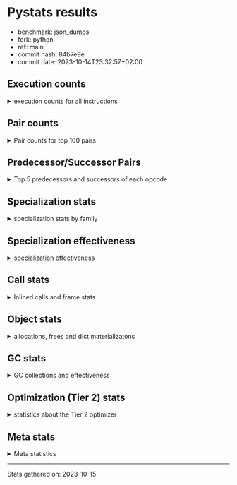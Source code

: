 
# Pystats results

- benchmark: json_dumps
- fork: python
- ref: main
- commit hash: 84b7e9e
- commit date: 2023-10-14T23:32:57+02:00

## Execution counts

<details>
<summary> execution counts for all instructions </summary>

|Name | Count | Self | Cumulative | Miss ratio | 
|---|---:|---:|---:|---:|
| LOAD_FAST | 55,697,280 | 22.8% | 22.8% |  |
| TO_BOOL_BOOL | 19,204,800 | 7.9% | 30.7% |  |
| LOAD_ATTR_INSTANCE_VALUE | 15,363,840 | 6.3% | 37.0% |  |
| LOAD_GLOBAL_MODULE | 13,443,460 | 5.5% | 42.5% |  |
| POP_JUMP_IF_FALSE | 13,443,420 | 5.5% | 48.0% |  |
| STORE_FAST | 11,523,660 | 4.7% | 52.8% |  |
| LOAD_GLOBAL_BUILTIN | 11,522,940 | 4.7% | 57.5% |  |
| LOAD_CONST | 9,602,460 | 3.9% | 61.4% |  |
| POP_JUMP_IF_NOT_NONE | 9,602,400 | 3.9% | 65.3% |  |
| POP_JUMP_IF_TRUE | 7,681,920 | 3.1% | 68.5% |  |
| CALL | 5,763,660 | 2.4% | 70.9% |  |
| RESUME_CHECK | 5,761,980 | 2.4% | 73.2% |  |
| RETURN_VALUE | 5,761,500 | 2.4% | 75.6% |  |
| JUMP_FORWARD | 5,761,440 | 2.4% | 77.9% |  |
| LOAD_ATTR | 3,841,980 | 1.6% | 79.5% |  |
| PUSH_NULL | 3,841,680 | 1.6% | 81.1% |  |
| LOAD_FAST_LOAD_FAST | 3,840,960 | 1.6% | 82.7% |  |
| LOAD_ATTR_NONDESCRIPTOR_WITH_VALUES | 3,840,960 | 1.6% | 84.2% |  |
| LOAD_ATTR_METHOD_WITH_VALUES | 3,840,960 | 1.6% | 85.8% |  |
| CALL_ISINSTANCE | 3,840,960 | 1.6% | 87.4% |  |
| BUILD_TUPLE | 3,840,960 | 1.6% | 89.0% |  |
| FOR_ITER_RANGE | 1,922,940 | 0.8% | 89.8% |  |
| JUMP_BACKWARD | 1,922,880 | 0.8% | 90.5% |  |
| POP_TOP | 1,921,020 | 0.8% | 91.3% |  |
| TO_BOOL | 1,920,960 | 0.8% | 92.1% |  |
| LOAD_ATTR_MODULE | 1,920,580 | 0.8% | 92.9% |  |
| UNARY_NEGATIVE | 1,920,480 | 0.8% | 93.7% |  |
| SET_FUNCTION_ATTRIBUTE | 1,920,480 | 0.8% | 94.5% |  |
| POP_JUMP_IF_NONE | 1,920,480 | 0.8% | 95.3% |  |
| MAKE_FUNCTION | 1,920,480 | 0.8% | 96.1% |  |
| LOAD_ATTR_METHOD_NO_DICT | 1,920,480 | 0.8% | 96.8% |  |
| CALL_PY_EXACT_ARGS | 1,920,480 | 0.8% | 97.6% |  |
| CALL_METHOD_DESCRIPTOR_O | 1,920,480 | 0.8% | 98.4% |  |
| CALL_KW | 1,920,480 | 0.8% | 99.2% |  |
| BUILD_MAP | 1,920,480 | 0.8% | 100.0% |  |
| GET_ITER | 2,460 | 0.0% | 100.0% |  |
| FOR_ITER_LIST | 2,400 | 0.0% | 100.0% |  |
| UNPACK_SEQUENCE_TWO_TUPLE | 1,920 | 0.0% | 100.0% |  |
| STORE_FAST_STORE_FAST | 1,920 | 0.0% | 100.0% |  |
| RETURN_CONST | 480 | 0.0% | 100.0% |  |
| INTERPRETER_EXIT | 480 | 0.0% | 100.0% |  |
| LOAD_DEREF | 120 | 0.0% | 100.0% |  |
| LOAD_GLOBAL | 80 | 0.0% | 100.0% |  |
| NOP | 60 | 0.0% | 100.0% |  |
| COPY_FREE_VARS | 60 | 0.0% | 100.0% |  |
| COMPARE_OP_INT | 60 | 0.0% | 100.0% |  |
| CALL_FUNCTION_EX | 60 | 0.0% | 100.0% |  |
| CALL_BUILTIN_CLASS | 60 | 0.0% | 100.0% |  |
| BINARY_OP_SUBTRACT_FLOAT | 60 | 0.0% | 100.0% |  |
| COMPARE_OP | 20 | 0.0% | 100.0% |  |
| BINARY_OP | 20 | 0.0% | 100.0% |  |


</details>

## Pair counts

<details>
<summary> Pair counts for top 100 pairs </summary>

|Pair | Count | Self | Cumulative | 
|---|---:|---:|---:|
| TO_BOOL_BOOL POP_JUMP_IF_FALSE | 13,443,360 | 5.5% | 5.5% |
| LOAD_FAST LOAD_ATTR_INSTANCE_VALUE | 13,443,360 | 5.5% | 11.0% |
| LOAD_FAST TO_BOOL_BOOL | 11,522,880 | 4.7% | 15.7% |
| POP_JUMP_IF_NOT_NONE LOAD_FAST | 7,681,920 | 3.1% | 18.9% |
| POP_JUMP_IF_FALSE LOAD_FAST | 7,681,920 | 3.1% | 22.0% |
| LOAD_FAST POP_JUMP_IF_NOT_NONE | 7,681,920 | 3.1% | 25.2% |
| TO_BOOL_BOOL POP_JUMP_IF_TRUE | 5,761,440 | 2.4% | 27.6% |
| STORE_FAST JUMP_FORWARD | 5,761,440 | 2.4% | 29.9% |
| LOAD_ATTR_INSTANCE_VALUE LOAD_FAST | 5,761,440 | 2.4% | 32.3% |
| JUMP_FORWARD LOAD_FAST | 5,761,440 | 2.4% | 34.6% |
| RESUME_CHECK LOAD_FAST | 3,841,440 | 1.6% | 36.2% |
| PUSH_NULL LOAD_FAST | 3,841,020 | 1.6% | 37.8% |
| LOAD_GLOBAL_BUILTIN LOAD_FAST | 3,841,020 | 1.6% | 39.4% |
| LOAD_FAST LOAD_CONST | 3,841,020 | 1.6% | 40.9% |
| POP_JUMP_IF_TRUE LOAD_FAST | 3,840,960 | 1.6% | 42.5% |
| POP_JUMP_IF_FALSE LOAD_GLOBAL_MODULE | 3,840,960 | 1.6% | 44.1% |
| LOAD_FAST LOAD_GLOBAL_BUILTIN | 3,840,960 | 1.6% | 45.7% |
| LOAD_FAST LOAD_ATTR_NONDESCRIPTOR_WITH_VALUES | 3,840,960 | 1.6% | 47.2% |
| LOAD_ATTR_NONDESCRIPTOR_WITH_VALUES LOAD_FAST | 3,840,960 | 1.6% | 48.8% |
| LOAD_ATTR_METHOD_WITH_VALUES LOAD_FAST | 3,840,960 | 1.6% | 50.4% |
| LOAD_ATTR_INSTANCE_VALUE TO_BOOL_BOOL | 3,840,960 | 1.6% | 52.0% |
| CALL_ISINSTANCE TO_BOOL_BOOL | 3,840,960 | 1.6% | 53.5% |
| STORE_FAST LOAD_FAST | 1,921,200 | 0.8% | 54.3% |
| LOAD_FAST PUSH_NULL | 1,921,080 | 0.8% | 55.1% |
| POP_TOP JUMP_BACKWARD | 1,920,960 | 0.8% | 55.9% |
| JUMP_BACKWARD FOR_ITER_RANGE | 1,920,960 | 0.8% | 56.7% |
| FOR_ITER_RANGE STORE_FAST | 1,920,960 | 0.8% | 57.5% |
| LOAD_GLOBAL_MODULE LOAD_ATTR_MODULE | 1,920,540 | 0.8% | 58.3% |
| CALL STORE_FAST | 1,920,540 | 0.8% | 59.1% |
| LOAD_ATTR_MODULE PUSH_NULL | 1,920,520 | 0.8% | 59.8% |
| LOAD_FAST CALL | 1,920,500 | 0.8% | 60.6% |
| UNARY_NEGATIVE BUILD_TUPLE | 1,920,480 | 0.8% | 61.4% |
| TO_BOOL POP_JUMP_IF_TRUE | 1,920,480 | 0.8% | 62.2% |
| STORE_FAST LOAD_GLOBAL_MODULE | 1,920,480 | 0.8% | 63.0% |
| STORE_FAST LOAD_GLOBAL_BUILTIN | 1,920,480 | 0.8% | 63.8% |
| SET_FUNCTION_ATTRIBUTE STORE_FAST | 1,920,480 | 0.8% | 64.6% |
| RETURN_VALUE STORE_FAST | 1,920,480 | 0.8% | 65.3% |
| RETURN_VALUE RETURN_VALUE | 1,920,480 | 0.8% | 66.1% |
| RETURN_VALUE POP_TOP | 1,920,480 | 0.8% | 66.9% |
| RESUME_CHECK LOAD_GLOBAL_BUILTIN | 1,920,480 | 0.8% | 67.7% |
| POP_JUMP_IF_TRUE LOAD_GLOBAL_MODULE | 1,920,480 | 0.8% | 68.5% |
| POP_JUMP_IF_TRUE LOAD_CONST | 1,920,480 | 0.8% | 69.3% |
| POP_JUMP_IF_NOT_NONE LOAD_GLOBAL_MODULE | 1,920,480 | 0.8% | 70.1% |
| POP_JUMP_IF_NONE LOAD_FAST | 1,920,480 | 0.8% | 70.9% |
| POP_JUMP_IF_FALSE BUILD_MAP | 1,920,480 | 0.8% | 71.6% |
| MAKE_FUNCTION SET_FUNCTION_ATTRIBUTE | 1,920,480 | 0.8% | 72.4% |
| LOAD_GLOBAL_MODULE UNARY_NEGATIVE | 1,920,480 | 0.8% | 73.2% |
| LOAD_GLOBAL_MODULE STORE_FAST | 1,920,480 | 0.8% | 74.0% |
| LOAD_GLOBAL_MODULE POP_JUMP_IF_NONE | 1,920,480 | 0.8% | 74.8% |
| LOAD_GLOBAL_MODULE LOAD_GLOBAL_MODULE | 1,920,480 | 0.8% | 75.6% |
| LOAD_GLOBAL_MODULE LOAD_FAST_LOAD_FAST | 1,920,480 | 0.8% | 76.4% |
| LOAD_GLOBAL_MODULE LOAD_ATTR_METHOD_WITH_VALUES | 1,920,480 | 0.8% | 77.2% |
| LOAD_GLOBAL_BUILTIN LOAD_GLOBAL_BUILTIN | 1,920,480 | 0.8% | 77.9% |
| LOAD_GLOBAL_BUILTIN LOAD_ATTR | 1,920,480 | 0.8% | 78.7% |
| LOAD_GLOBAL_BUILTIN CALL_ISINSTANCE | 1,920,480 | 0.8% | 79.5% |
| LOAD_GLOBAL_BUILTIN BUILD_TUPLE | 1,920,480 | 0.8% | 80.3% |
| LOAD_FAST_LOAD_FAST LOAD_ATTR_INSTANCE_VALUE | 1,920,480 | 0.8% | 81.1% |
| LOAD_FAST_LOAD_FAST LOAD_ATTR | 1,920,480 | 0.8% | 81.9% |
| LOAD_FAST TO_BOOL | 1,920,480 | 0.8% | 82.7% |
| LOAD_FAST LOAD_ATTR_METHOD_WITH_VALUES | 1,920,480 | 0.8% | 83.5% |
| LOAD_FAST CALL_PY_EXACT_ARGS | 1,920,480 | 0.8% | 84.2% |
| LOAD_FAST CALL_METHOD_DESCRIPTOR_O | 1,920,480 | 0.8% | 85.0% |
| LOAD_CONST MAKE_FUNCTION | 1,920,480 | 0.8% | 85.8% |
| LOAD_CONST LOAD_CONST | 1,920,480 | 0.8% | 86.6% |
| LOAD_CONST LOAD_ATTR_METHOD_NO_DICT | 1,920,480 | 0.8% | 87.4% |
| LOAD_CONST CALL_KW | 1,920,480 | 0.8% | 88.2% |
| LOAD_CONST CALL | 1,920,480 | 0.8% | 89.0% |
| LOAD_ATTR_METHOD_NO_DICT LOAD_FAST | 1,920,480 | 0.8% | 89.8% |
| LOAD_ATTR_INSTANCE_VALUE POP_JUMP_IF_NOT_NONE | 1,920,480 | 0.8% | 90.5% |
| LOAD_ATTR_INSTANCE_VALUE LOAD_GLOBAL_BUILTIN | 1,920,480 | 0.8% | 91.3% |
| LOAD_ATTR_INSTANCE_VALUE CALL | 1,920,480 | 0.8% | 92.1% |
| LOAD_ATTR LOAD_GLOBAL_MODULE | 1,920,480 | 0.8% | 92.9% |
| LOAD_ATTR LOAD_FAST_LOAD_FAST | 1,920,480 | 0.8% | 93.7% |
| CALL_PY_EXACT_ARGS RESUME_CHECK | 1,920,480 | 0.8% | 94.5% |
| CALL_METHOD_DESCRIPTOR_O RETURN_VALUE | 1,920,480 | 0.8% | 95.3% |
| CALL_KW RESUME_CHECK | 1,920,480 | 0.8% | 96.1% |
| CALL RETURN_VALUE | 1,920,480 | 0.8% | 96.8% |
| CALL RESUME_CHECK | 1,920,480 | 0.8% | 97.6% |
| BUILD_TUPLE LOAD_CONST | 1,920,480 | 0.8% | 98.4% |
| BUILD_TUPLE CALL_ISINSTANCE | 1,920,480 | 0.8% | 99.2% |
| BUILD_MAP STORE_FAST | 1,920,480 | 0.8% | 100.0% |
| LOAD_FAST GET_ITER | 2,460 | 0.0% | 100.0% |
| GET_ITER FOR_ITER_RANGE | 1,980 | 0.0% | 100.0% |
| UNPACK_SEQUENCE_TWO_TUPLE STORE_FAST_STORE_FAST | 1,920 | 0.0% | 100.0% |
| STORE_FAST_STORE_FAST LOAD_FAST | 1,920 | 0.0% | 100.0% |
| JUMP_BACKWARD FOR_ITER_LIST | 1,920 | 0.0% | 100.0% |
| FOR_ITER_RANGE JUMP_BACKWARD | 1,920 | 0.0% | 100.0% |
| FOR_ITER_LIST UNPACK_SEQUENCE_TWO_TUPLE | 1,920 | 0.0% | 100.0% |
| CALL CALL | 1,540 | 0.0% | 100.0% |
| LOAD_ATTR LOAD_ATTR | 960 | 0.0% | 100.0% |
| PUSH_NULL CALL | 660 | 0.0% | 100.0% |
| CALL POP_TOP | 540 | 0.0% | 100.0% |
| TO_BOOL TO_BOOL | 480 | 0.0% | 100.0% |
| RETURN_CONST INTERPRETER_EXIT | 480 | 0.0% | 100.0% |
| GET_ITER FOR_ITER_LIST | 480 | 0.0% | 100.0% |
| FOR_ITER_LIST RETURN_CONST | 480 | 0.0% | 100.0% |
| CACHE RESUME_CHECK | 480 | 0.0% | 100.0% |
| STORE_FAST LOAD_DEREF | 60 | 0.0% | 100.0% |
| POP_TOP NOP | 60 | 0.0% | 100.0% |
| NOP LOAD_DEREF | 60 | 0.0% | 100.0% |


</details>

## Predecessor/Successor Pairs

<details>
<summary> Top 5 predecessors and successors of each opcode </summary>

### CACHE

<details>
<summary> Successors and predecessors for CACHE </summary>

|Predecessors | Count | Percentage | 
|---|---:|---:|

|Successors | Count | Percentage | 
|---|---:|---:|
| RESUME_CHECK | 480 | 100.0% |


</details>

### GET_ITER

<details>
<summary> Successors and predecessors for GET_ITER </summary>

|Predecessors | Count | Percentage | 
|---|---:|---:|
| LOAD_FAST | 2,460 | 100.0% |

|Successors | Count | Percentage | 
|---|---:|---:|
| FOR_ITER_RANGE | 1,980 | 80.5% |
| FOR_ITER_LIST | 480 | 19.5% |


</details>

### INTERPRETER_EXIT

<details>
<summary> Successors and predecessors for INTERPRETER_EXIT </summary>

|Predecessors | Count | Percentage | 
|---|---:|---:|
| RETURN_CONST | 480 | 100.0% |

|Successors | Count | Percentage | 
|---|---:|---:|


</details>

### MAKE_FUNCTION

<details>
<summary> Successors and predecessors for MAKE_FUNCTION </summary>

|Predecessors | Count | Percentage | 
|---|---:|---:|
| LOAD_CONST | 1,920,480 | 100.0% |

|Successors | Count | Percentage | 
|---|---:|---:|
| SET_FUNCTION_ATTRIBUTE | 1,920,480 | 100.0% |


</details>

### NOP

<details>
<summary> Successors and predecessors for NOP </summary>

|Predecessors | Count | Percentage | 
|---|---:|---:|
| POP_TOP | 60 | 100.0% |

|Successors | Count | Percentage | 
|---|---:|---:|
| LOAD_DEREF | 60 | 100.0% |


</details>

### POP_TOP

<details>
<summary> Successors and predecessors for POP_TOP </summary>

|Predecessors | Count | Percentage | 
|---|---:|---:|
| RETURN_VALUE | 1,920,480 | 100.0% |
| CALL | 540 | 0.0% |

|Successors | Count | Percentage | 
|---|---:|---:|
| JUMP_BACKWARD | 1,920,960 | 100.0% |
| NOP | 60 | 0.0% |


</details>

### PUSH_NULL

<details>
<summary> Successors and predecessors for PUSH_NULL </summary>

|Predecessors | Count | Percentage | 
|---|---:|---:|
| LOAD_FAST | 1,921,080 | 50.0% |
| LOAD_ATTR_MODULE | 1,920,520 | 50.0% |
| LOAD_DEREF | 60 | 0.0% |
| LOAD_ATTR | 20 | 0.0% |

|Successors | Count | Percentage | 
|---|---:|---:|
| LOAD_FAST | 3,841,020 | 100.0% |
| CALL | 660 | 0.0% |


</details>

### RETURN_VALUE

<details>
<summary> Successors and predecessors for RETURN_VALUE </summary>

|Predecessors | Count | Percentage | 
|---|---:|---:|
| RETURN_VALUE | 1,920,480 | 33.3% |
| CALL_METHOD_DESCRIPTOR_O | 1,920,480 | 33.3% |
| CALL | 1,920,480 | 33.3% |
| LOAD_FAST | 60 | 0.0% |

|Successors | Count | Percentage | 
|---|---:|---:|
| STORE_FAST | 1,920,480 | 33.3% |
| RETURN_VALUE | 1,920,480 | 33.3% |
| POP_TOP | 1,920,480 | 33.3% |
| LOAD_GLOBAL | 40 | 0.0% |
| LOAD_GLOBAL_MODULE | 20 | 0.0% |


</details>

### TO_BOOL

<details>
<summary> Successors and predecessors for TO_BOOL </summary>

|Predecessors | Count | Percentage | 
|---|---:|---:|
| LOAD_FAST | 1,920,480 | 100.0% |
| TO_BOOL | 480 | 0.0% |

|Successors | Count | Percentage | 
|---|---:|---:|
| POP_JUMP_IF_TRUE | 1,920,480 | 100.0% |
| TO_BOOL | 480 | 0.0% |


</details>

### UNARY_NEGATIVE

<details>
<summary> Successors and predecessors for UNARY_NEGATIVE </summary>

|Predecessors | Count | Percentage | 
|---|---:|---:|
| LOAD_GLOBAL_MODULE | 1,920,480 | 100.0% |

|Successors | Count | Percentage | 
|---|---:|---:|
| BUILD_TUPLE | 1,920,480 | 100.0% |


</details>

### BINARY_OP

<details>
<summary> Successors and predecessors for BINARY_OP </summary>

|Predecessors | Count | Percentage | 
|---|---:|---:|
| LOAD_FAST | 20 | 100.0% |

|Successors | Count | Percentage | 
|---|---:|---:|
| BINARY_OP_SUBTRACT_FLOAT | 20 | 100.0% |


</details>

### BUILD_MAP

<details>
<summary> Successors and predecessors for BUILD_MAP </summary>

|Predecessors | Count | Percentage | 
|---|---:|---:|
| POP_JUMP_IF_FALSE | 1,920,480 | 100.0% |

|Successors | Count | Percentage | 
|---|---:|---:|
| STORE_FAST | 1,920,480 | 100.0% |


</details>

### BUILD_TUPLE

<details>
<summary> Successors and predecessors for BUILD_TUPLE </summary>

|Predecessors | Count | Percentage | 
|---|---:|---:|
| UNARY_NEGATIVE | 1,920,480 | 50.0% |
| LOAD_GLOBAL_BUILTIN | 1,920,480 | 50.0% |

|Successors | Count | Percentage | 
|---|---:|---:|
| LOAD_CONST | 1,920,480 | 50.0% |
| CALL_ISINSTANCE | 1,920,480 | 50.0% |


</details>

### CALL

<details>
<summary> Successors and predecessors for CALL </summary>

|Predecessors | Count | Percentage | 
|---|---:|---:|
| LOAD_FAST | 1,920,500 | 33.3% |
| LOAD_CONST | 1,920,480 | 33.3% |
| LOAD_ATTR_INSTANCE_VALUE | 1,920,480 | 33.3% |
| CALL | 1,540 | 0.0% |
| PUSH_NULL | 660 | 0.0% |

|Successors | Count | Percentage | 
|---|---:|---:|
| STORE_FAST | 1,920,540 | 33.3% |
| RETURN_VALUE | 1,920,480 | 33.3% |
| RESUME_CHECK | 1,920,480 | 33.3% |
| CALL | 1,540 | 0.0% |
| POP_TOP | 540 | 0.0% |


</details>

### CALL_FUNCTION_EX

<details>
<summary> Successors and predecessors for CALL_FUNCTION_EX </summary>

|Predecessors | Count | Percentage | 
|---|---:|---:|
| LOAD_FAST | 60 | 100.0% |

|Successors | Count | Percentage | 
|---|---:|---:|
| COPY_FREE_VARS | 60 | 100.0% |


</details>

### CALL_KW

<details>
<summary> Successors and predecessors for CALL_KW </summary>

|Predecessors | Count | Percentage | 
|---|---:|---:|
| LOAD_CONST | 1,920,480 | 100.0% |

|Successors | Count | Percentage | 
|---|---:|---:|
| RESUME_CHECK | 1,920,480 | 100.0% |


</details>

### COMPARE_OP

<details>
<summary> Successors and predecessors for COMPARE_OP </summary>

|Predecessors | Count | Percentage | 
|---|---:|---:|
| LOAD_CONST | 20 | 100.0% |

|Successors | Count | Percentage | 
|---|---:|---:|
| COMPARE_OP_INT | 20 | 100.0% |


</details>

### COPY_FREE_VARS

<details>
<summary> Successors and predecessors for COPY_FREE_VARS </summary>

|Predecessors | Count | Percentage | 
|---|---:|---:|
| CALL_FUNCTION_EX | 60 | 100.0% |

|Successors | Count | Percentage | 
|---|---:|---:|
| RESUME_CHECK | 60 | 100.0% |


</details>

### JUMP_BACKWARD

<details>
<summary> Successors and predecessors for JUMP_BACKWARD </summary>

|Predecessors | Count | Percentage | 
|---|---:|---:|
| POP_TOP | 1,920,960 | 99.9% |
| FOR_ITER_RANGE | 1,920 | 0.1% |

|Successors | Count | Percentage | 
|---|---:|---:|
| FOR_ITER_RANGE | 1,920,960 | 99.9% |
| FOR_ITER_LIST | 1,920 | 0.1% |


</details>

### JUMP_FORWARD

<details>
<summary> Successors and predecessors for JUMP_FORWARD </summary>

|Predecessors | Count | Percentage | 
|---|---:|---:|
| STORE_FAST | 5,761,440 | 100.0% |

|Successors | Count | Percentage | 
|---|---:|---:|
| LOAD_FAST | 5,761,440 | 100.0% |


</details>

### LOAD_ATTR

<details>
<summary> Successors and predecessors for LOAD_ATTR </summary>

|Predecessors | Count | Percentage | 
|---|---:|---:|
| LOAD_GLOBAL_BUILTIN | 1,920,480 | 50.0% |
| LOAD_FAST_LOAD_FAST | 1,920,480 | 50.0% |
| LOAD_ATTR | 960 | 0.0% |
| LOAD_GLOBAL_MODULE | 40 | 0.0% |
| LOAD_GLOBAL | 20 | 0.0% |

|Successors | Count | Percentage | 
|---|---:|---:|
| LOAD_GLOBAL_MODULE | 1,920,480 | 50.0% |
| LOAD_FAST_LOAD_FAST | 1,920,480 | 50.0% |
| LOAD_ATTR | 960 | 0.0% |
| LOAD_ATTR_MODULE | 40 | 0.0% |
| PUSH_NULL | 20 | 0.0% |


</details>

### LOAD_CONST

<details>
<summary> Successors and predecessors for LOAD_CONST </summary>

|Predecessors | Count | Percentage | 
|---|---:|---:|
| LOAD_FAST | 3,841,020 | 40.0% |
| POP_JUMP_IF_TRUE | 1,920,480 | 20.0% |
| LOAD_CONST | 1,920,480 | 20.0% |
| BUILD_TUPLE | 1,920,480 | 20.0% |

|Successors | Count | Percentage | 
|---|---:|---:|
| MAKE_FUNCTION | 1,920,480 | 20.0% |
| LOAD_CONST | 1,920,480 | 20.0% |
| LOAD_ATTR_METHOD_NO_DICT | 1,920,480 | 20.0% |
| CALL_KW | 1,920,480 | 20.0% |
| CALL | 1,920,480 | 20.0% |


</details>

### LOAD_DEREF

<details>
<summary> Successors and predecessors for LOAD_DEREF </summary>

|Predecessors | Count | Percentage | 
|---|---:|---:|
| STORE_FAST | 60 | 50.0% |
| NOP | 60 | 50.0% |

|Successors | Count | Percentage | 
|---|---:|---:|
| STORE_FAST | 60 | 50.0% |
| PUSH_NULL | 60 | 50.0% |


</details>

### LOAD_FAST

<details>
<summary> Successors and predecessors for LOAD_FAST </summary>

|Predecessors | Count | Percentage | 
|---|---:|---:|
| POP_JUMP_IF_NOT_NONE | 7,681,920 | 13.8% |
| POP_JUMP_IF_FALSE | 7,681,920 | 13.8% |
| LOAD_ATTR_INSTANCE_VALUE | 5,761,440 | 10.3% |
| JUMP_FORWARD | 5,761,440 | 10.3% |
| RESUME_CHECK | 3,841,440 | 6.9% |

|Successors | Count | Percentage | 
|---|---:|---:|
| LOAD_ATTR_INSTANCE_VALUE | 13,443,360 | 24.1% |
| TO_BOOL_BOOL | 11,522,880 | 20.7% |
| POP_JUMP_IF_NOT_NONE | 7,681,920 | 13.8% |
| LOAD_CONST | 3,841,020 | 6.9% |
| LOAD_GLOBAL_BUILTIN | 3,840,960 | 6.9% |


</details>

### LOAD_FAST_LOAD_FAST

<details>
<summary> Successors and predecessors for LOAD_FAST_LOAD_FAST </summary>

|Predecessors | Count | Percentage | 
|---|---:|---:|
| LOAD_GLOBAL_MODULE | 1,920,480 | 50.0% |
| LOAD_ATTR | 1,920,480 | 50.0% |

|Successors | Count | Percentage | 
|---|---:|---:|
| LOAD_ATTR_INSTANCE_VALUE | 1,920,480 | 50.0% |
| LOAD_ATTR | 1,920,480 | 50.0% |


</details>

### LOAD_GLOBAL

<details>
<summary> Successors and predecessors for LOAD_GLOBAL </summary>

|Predecessors | Count | Percentage | 
|---|---:|---:|
| RETURN_VALUE | 40 | 50.0% |
| RESUME_CHECK | 20 | 25.0% |
| POP_JUMP_IF_FALSE | 20 | 25.0% |

|Successors | Count | Percentage | 
|---|---:|---:|
| LOAD_GLOBAL_MODULE | 40 | 50.0% |
| LOAD_GLOBAL_BUILTIN | 20 | 25.0% |
| LOAD_ATTR | 20 | 25.0% |


</details>

### POP_JUMP_IF_FALSE

<details>
<summary> Successors and predecessors for POP_JUMP_IF_FALSE </summary>

|Predecessors | Count | Percentage | 
|---|---:|---:|
| TO_BOOL_BOOL | 13,443,360 | 100.0% |
| COMPARE_OP_INT | 60 | 0.0% |

|Successors | Count | Percentage | 
|---|---:|---:|
| LOAD_FAST | 7,681,920 | 57.1% |
| LOAD_GLOBAL_MODULE | 3,840,960 | 28.6% |
| BUILD_MAP | 1,920,480 | 14.3% |
| LOAD_GLOBAL_BUILTIN | 40 | 0.0% |
| LOAD_GLOBAL | 20 | 0.0% |


</details>

### POP_JUMP_IF_NONE

<details>
<summary> Successors and predecessors for POP_JUMP_IF_NONE </summary>

|Predecessors | Count | Percentage | 
|---|---:|---:|
| LOAD_GLOBAL_MODULE | 1,920,480 | 100.0% |

|Successors | Count | Percentage | 
|---|---:|---:|
| LOAD_FAST | 1,920,480 | 100.0% |


</details>

### POP_JUMP_IF_NOT_NONE

<details>
<summary> Successors and predecessors for POP_JUMP_IF_NOT_NONE </summary>

|Predecessors | Count | Percentage | 
|---|---:|---:|
| LOAD_FAST | 7,681,920 | 80.0% |
| LOAD_ATTR_INSTANCE_VALUE | 1,920,480 | 20.0% |

|Successors | Count | Percentage | 
|---|---:|---:|
| LOAD_FAST | 7,681,920 | 80.0% |
| LOAD_GLOBAL_MODULE | 1,920,480 | 20.0% |


</details>

### POP_JUMP_IF_TRUE

<details>
<summary> Successors and predecessors for POP_JUMP_IF_TRUE </summary>

|Predecessors | Count | Percentage | 
|---|---:|---:|
| TO_BOOL_BOOL | 5,761,440 | 75.0% |
| TO_BOOL | 1,920,480 | 25.0% |

|Successors | Count | Percentage | 
|---|---:|---:|
| LOAD_FAST | 3,840,960 | 50.0% |
| LOAD_GLOBAL_MODULE | 1,920,480 | 25.0% |
| LOAD_CONST | 1,920,480 | 25.0% |


</details>

### RETURN_CONST

<details>
<summary> Successors and predecessors for RETURN_CONST </summary>

|Predecessors | Count | Percentage | 
|---|---:|---:|
| FOR_ITER_LIST | 480 | 100.0% |

|Successors | Count | Percentage | 
|---|---:|---:|
| INTERPRETER_EXIT | 480 | 100.0% |


</details>

### SET_FUNCTION_ATTRIBUTE

<details>
<summary> Successors and predecessors for SET_FUNCTION_ATTRIBUTE </summary>

|Predecessors | Count | Percentage | 
|---|---:|---:|
| MAKE_FUNCTION | 1,920,480 | 100.0% |

|Successors | Count | Percentage | 
|---|---:|---:|
| STORE_FAST | 1,920,480 | 100.0% |


</details>

### STORE_FAST

<details>
<summary> Successors and predecessors for STORE_FAST </summary>

|Predecessors | Count | Percentage | 
|---|---:|---:|
| FOR_ITER_RANGE | 1,920,960 | 16.7% |
| CALL | 1,920,540 | 16.7% |
| SET_FUNCTION_ATTRIBUTE | 1,920,480 | 16.7% |
| RETURN_VALUE | 1,920,480 | 16.7% |
| LOAD_GLOBAL_MODULE | 1,920,480 | 16.7% |

|Successors | Count | Percentage | 
|---|---:|---:|
| JUMP_FORWARD | 5,761,440 | 50.0% |
| LOAD_FAST | 1,921,200 | 16.7% |
| LOAD_GLOBAL_MODULE | 1,920,480 | 16.7% |
| LOAD_GLOBAL_BUILTIN | 1,920,480 | 16.7% |
| LOAD_DEREF | 60 | 0.0% |


</details>

### STORE_FAST_STORE_FAST

<details>
<summary> Successors and predecessors for STORE_FAST_STORE_FAST </summary>

|Predecessors | Count | Percentage | 
|---|---:|---:|
| UNPACK_SEQUENCE_TWO_TUPLE | 1,920 | 100.0% |

|Successors | Count | Percentage | 
|---|---:|---:|
| LOAD_FAST | 1,920 | 100.0% |


</details>

### BINARY_OP_SUBTRACT_FLOAT

<details>
<summary> Successors and predecessors for BINARY_OP_SUBTRACT_FLOAT </summary>

|Predecessors | Count | Percentage | 
|---|---:|---:|
| LOAD_FAST | 40 | 66.7% |
| BINARY_OP | 20 | 33.3% |

|Successors | Count | Percentage | 
|---|---:|---:|
| STORE_FAST | 60 | 100.0% |


</details>

### CALL_BUILTIN_CLASS

<details>
<summary> Successors and predecessors for CALL_BUILTIN_CLASS </summary>

|Predecessors | Count | Percentage | 
|---|---:|---:|
| LOAD_FAST | 40 | 66.7% |
| CALL | 20 | 33.3% |

|Successors | Count | Percentage | 
|---|---:|---:|
| STORE_FAST | 60 | 100.0% |


</details>

### CALL_ISINSTANCE

<details>
<summary> Successors and predecessors for CALL_ISINSTANCE </summary>

|Predecessors | Count | Percentage | 
|---|---:|---:|
| LOAD_GLOBAL_BUILTIN | 1,920,480 | 50.0% |
| BUILD_TUPLE | 1,920,480 | 50.0% |

|Successors | Count | Percentage | 
|---|---:|---:|
| TO_BOOL_BOOL | 3,840,960 | 100.0% |


</details>

### CALL_METHOD_DESCRIPTOR_O

<details>
<summary> Successors and predecessors for CALL_METHOD_DESCRIPTOR_O </summary>

|Predecessors | Count | Percentage | 
|---|---:|---:|
| LOAD_FAST | 1,920,480 | 100.0% |

|Successors | Count | Percentage | 
|---|---:|---:|
| RETURN_VALUE | 1,920,480 | 100.0% |


</details>

### CALL_PY_EXACT_ARGS

<details>
<summary> Successors and predecessors for CALL_PY_EXACT_ARGS </summary>

|Predecessors | Count | Percentage | 
|---|---:|---:|
| LOAD_FAST | 1,920,480 | 100.0% |

|Successors | Count | Percentage | 
|---|---:|---:|
| RESUME_CHECK | 1,920,480 | 100.0% |


</details>

### COMPARE_OP_INT

<details>
<summary> Successors and predecessors for COMPARE_OP_INT </summary>

|Predecessors | Count | Percentage | 
|---|---:|---:|
| LOAD_CONST | 40 | 66.7% |
| COMPARE_OP | 20 | 33.3% |

|Successors | Count | Percentage | 
|---|---:|---:|
| POP_JUMP_IF_FALSE | 60 | 100.0% |


</details>

### FOR_ITER_LIST

<details>
<summary> Successors and predecessors for FOR_ITER_LIST </summary>

|Predecessors | Count | Percentage | 
|---|---:|---:|
| JUMP_BACKWARD | 1,920 | 80.0% |
| GET_ITER | 480 | 20.0% |

|Successors | Count | Percentage | 
|---|---:|---:|
| UNPACK_SEQUENCE_TWO_TUPLE | 1,920 | 80.0% |
| RETURN_CONST | 480 | 20.0% |


</details>

### FOR_ITER_RANGE

<details>
<summary> Successors and predecessors for FOR_ITER_RANGE </summary>

|Predecessors | Count | Percentage | 
|---|---:|---:|
| JUMP_BACKWARD | 1,920,960 | 99.9% |
| GET_ITER | 1,980 | 0.1% |

|Successors | Count | Percentage | 
|---|---:|---:|
| STORE_FAST | 1,920,960 | 99.9% |
| JUMP_BACKWARD | 1,920 | 0.1% |
| LOAD_FAST | 60 | 0.0% |


</details>

### LOAD_ATTR_INSTANCE_VALUE

<details>
<summary> Successors and predecessors for LOAD_ATTR_INSTANCE_VALUE </summary>

|Predecessors | Count | Percentage | 
|---|---:|---:|
| LOAD_FAST | 13,443,360 | 87.5% |
| LOAD_FAST_LOAD_FAST | 1,920,480 | 12.5% |

|Successors | Count | Percentage | 
|---|---:|---:|
| LOAD_FAST | 5,761,440 | 37.5% |
| TO_BOOL_BOOL | 3,840,960 | 25.0% |
| POP_JUMP_IF_NOT_NONE | 1,920,480 | 12.5% |
| LOAD_GLOBAL_BUILTIN | 1,920,480 | 12.5% |
| CALL | 1,920,480 | 12.5% |


</details>

### LOAD_ATTR_METHOD_NO_DICT

<details>
<summary> Successors and predecessors for LOAD_ATTR_METHOD_NO_DICT </summary>

|Predecessors | Count | Percentage | 
|---|---:|---:|
| LOAD_CONST | 1,920,480 | 100.0% |

|Successors | Count | Percentage | 
|---|---:|---:|
| LOAD_FAST | 1,920,480 | 100.0% |


</details>

### LOAD_ATTR_METHOD_WITH_VALUES

<details>
<summary> Successors and predecessors for LOAD_ATTR_METHOD_WITH_VALUES </summary>

|Predecessors | Count | Percentage | 
|---|---:|---:|
| LOAD_GLOBAL_MODULE | 1,920,480 | 50.0% |
| LOAD_FAST | 1,920,480 | 50.0% |

|Successors | Count | Percentage | 
|---|---:|---:|
| LOAD_FAST | 3,840,960 | 100.0% |


</details>

### LOAD_ATTR_MODULE

<details>
<summary> Successors and predecessors for LOAD_ATTR_MODULE </summary>

|Predecessors | Count | Percentage | 
|---|---:|---:|
| LOAD_GLOBAL_MODULE | 1,920,540 | 100.0% |
| LOAD_ATTR | 40 | 0.0% |

|Successors | Count | Percentage | 
|---|---:|---:|
| PUSH_NULL | 1,920,520 | 100.0% |
| STORE_FAST | 60 | 0.0% |


</details>

### LOAD_ATTR_NONDESCRIPTOR_WITH_VALUES

<details>
<summary> Successors and predecessors for LOAD_ATTR_NONDESCRIPTOR_WITH_VALUES </summary>

|Predecessors | Count | Percentage | 
|---|---:|---:|
| LOAD_FAST | 3,840,960 | 100.0% |

|Successors | Count | Percentage | 
|---|---:|---:|
| LOAD_FAST | 3,840,960 | 100.0% |


</details>

### LOAD_GLOBAL_BUILTIN

<details>
<summary> Successors and predecessors for LOAD_GLOBAL_BUILTIN </summary>

|Predecessors | Count | Percentage | 
|---|---:|---:|
| LOAD_FAST | 3,840,960 | 33.3% |
| STORE_FAST | 1,920,480 | 16.7% |
| RESUME_CHECK | 1,920,480 | 16.7% |
| LOAD_GLOBAL_BUILTIN | 1,920,480 | 16.7% |
| LOAD_ATTR_INSTANCE_VALUE | 1,920,480 | 16.7% |

|Successors | Count | Percentage | 
|---|---:|---:|
| LOAD_FAST | 3,841,020 | 33.3% |
| LOAD_GLOBAL_BUILTIN | 1,920,480 | 16.7% |
| LOAD_ATTR | 1,920,480 | 16.7% |
| CALL_ISINSTANCE | 1,920,480 | 16.7% |
| BUILD_TUPLE | 1,920,480 | 16.7% |


</details>

### LOAD_GLOBAL_MODULE

<details>
<summary> Successors and predecessors for LOAD_GLOBAL_MODULE </summary>

|Predecessors | Count | Percentage | 
|---|---:|---:|
| POP_JUMP_IF_FALSE | 3,840,960 | 28.6% |
| STORE_FAST | 1,920,480 | 14.3% |
| POP_JUMP_IF_TRUE | 1,920,480 | 14.3% |
| POP_JUMP_IF_NOT_NONE | 1,920,480 | 14.3% |
| LOAD_GLOBAL_MODULE | 1,920,480 | 14.3% |

|Successors | Count | Percentage | 
|---|---:|---:|
| LOAD_ATTR_MODULE | 1,920,540 | 14.3% |
| UNARY_NEGATIVE | 1,920,480 | 14.3% |
| STORE_FAST | 1,920,480 | 14.3% |
| POP_JUMP_IF_NONE | 1,920,480 | 14.3% |
| LOAD_GLOBAL_MODULE | 1,920,480 | 14.3% |


</details>

### RESUME_CHECK

<details>
<summary> Successors and predecessors for RESUME_CHECK </summary>

|Predecessors | Count | Percentage | 
|---|---:|---:|
| CALL_PY_EXACT_ARGS | 1,920,480 | 33.3% |
| CALL_KW | 1,920,480 | 33.3% |
| CALL | 1,920,480 | 33.3% |
| CACHE | 480 | 0.0% |
| COPY_FREE_VARS | 60 | 0.0% |

|Successors | Count | Percentage | 
|---|---:|---:|
| LOAD_FAST | 3,841,440 | 66.7% |
| LOAD_GLOBAL_BUILTIN | 1,920,480 | 33.3% |
| LOAD_GLOBAL_MODULE | 40 | 0.0% |
| LOAD_GLOBAL | 20 | 0.0% |


</details>

### TO_BOOL_BOOL

<details>
<summary> Successors and predecessors for TO_BOOL_BOOL </summary>

|Predecessors | Count | Percentage | 
|---|---:|---:|
| LOAD_FAST | 11,522,880 | 60.0% |
| LOAD_ATTR_INSTANCE_VALUE | 3,840,960 | 20.0% |
| CALL_ISINSTANCE | 3,840,960 | 20.0% |

|Successors | Count | Percentage | 
|---|---:|---:|
| POP_JUMP_IF_FALSE | 13,443,360 | 70.0% |
| POP_JUMP_IF_TRUE | 5,761,440 | 30.0% |


</details>

### UNPACK_SEQUENCE_TWO_TUPLE

<details>
<summary> Successors and predecessors for UNPACK_SEQUENCE_TWO_TUPLE </summary>

|Predecessors | Count | Percentage | 
|---|---:|---:|
| FOR_ITER_LIST | 1,920 | 100.0% |

|Successors | Count | Percentage | 
|---|---:|---:|
| STORE_FAST_STORE_FAST | 1,920 | 100.0% |


</details>


</details>

## Specialization stats

<details>
<summary> specialization stats by family </summary>

### TO_BOOL

<details>
<summary> specialization stats for TO_BOOL family </summary>

|Kind | Count | Ratio | 
|---|---|---|
| specialization.deferred |      1920480 | 9.1% |
|          hit |     19204800 | 90.9% |

#### Specialization attempts

| | Count | Ratio | 
|---|---:|---:|
| Success | 0 | 0.0% |
| Failure | 480 | 100.0% |

|Failure kind | Count | Ratio | 
|---|---:|---:|
| dict | 480 | 100.0% |


</details>

### BINARY_OP

<details>
<summary> specialization stats for BINARY_OP family </summary>

|Kind | Count | Ratio | 
|---|---|---|
|          hit |           60 | 75.0% |

#### Specialization attempts

| | Count | Ratio | 
|---|---:|---:|
| Success | 20 | 100.0% |
| Failure | 0 | 0.0% |

|Failure kind | Count | Ratio | 
|---|---:|---:|


</details>

### CALL

<details>
<summary> specialization stats for CALL family </summary>

|Kind | Count | Ratio | 
|---|---|---|
| specialization.deferred |      5762100 | 42.9% |
|          hit |      7681980 | 57.1% |

#### Specialization attempts

| | Count | Ratio | 
|---|---:|---:|
| Success | 20 | 1.3% |
| Failure | 1,540 | 98.7% |

|Failure kind | Count | Ratio | 
|---|---:|---:|
| other | 520 | 33.8% |
| class mutable | 480 | 31.2% |
| code complex parameters | 480 | 31.2% |
| cfunc noargs | 60 | 3.9% |


</details>

### COMPARE_OP

<details>
<summary> specialization stats for COMPARE_OP family </summary>

|Kind | Count | Ratio | 
|---|---|---|
|          hit |           60 | 75.0% |

#### Specialization attempts

| | Count | Ratio | 
|---|---:|---:|
| Success | 20 | 100.0% |
| Failure | 0 | 0.0% |

|Failure kind | Count | Ratio | 
|---|---:|---:|


</details>

### FOR_ITER

<details>
<summary> specialization stats for FOR_ITER family </summary>

|Kind | Count | Ratio | 
|---|---|---|
|          hit |      1925340 | 100.0% |


</details>

### JUMP_BACKWARD

<details>
<summary> specialization stats for JUMP_BACKWARD family </summary>

|Kind | Count | Ratio | 
|---|---|---|


</details>

### LOAD_ATTR

<details>
<summary> specialization stats for LOAD_ATTR family </summary>

|Kind | Count | Ratio | 
|---|---|---|
| specialization.deferred |      3840980 | 12.5% |
|          hit |     26886820 | 87.5% |

#### Specialization attempts

| | Count | Ratio | 
|---|---:|---:|
| Success | 40 | 4.0% |
| Failure | 960 | 96.0% |

|Failure kind | Count | Ratio | 
|---|---:|---:|
| metaclass attribute | 480 | 50.0% |
| method | 480 | 50.0% |


</details>

### LOAD_GLOBAL

<details>
<summary> specialization stats for LOAD_GLOBAL family </summary>

|Kind | Count | Ratio | 
|---|---|---|
| specialization.deferred |           20 | 0.0% |
|          hit |     24966400 | 100.0% |

#### Specialization attempts

| | Count | Ratio | 
|---|---:|---:|
| Success | 60 | 100.0% |
| Failure | 0 | 0.0% |

|Failure kind | Count | Ratio | 
|---|---:|---:|


</details>

### POP_JUMP_IF_FALSE

<details>
<summary> specialization stats for POP_JUMP_IF_FALSE family </summary>

|Kind | Count | Ratio | 
|---|---|---|


</details>

### POP_JUMP_IF_NONE

<details>
<summary> specialization stats for POP_JUMP_IF_NONE family </summary>

|Kind | Count | Ratio | 
|---|---|---|


</details>

### POP_JUMP_IF_NOT_NONE

<details>
<summary> specialization stats for POP_JUMP_IF_NOT_NONE family </summary>

|Kind | Count | Ratio | 
|---|---|---|


</details>

### POP_JUMP_IF_TRUE

<details>
<summary> specialization stats for POP_JUMP_IF_TRUE family </summary>

|Kind | Count | Ratio | 
|---|---|---|


</details>

### UNPACK_SEQUENCE

<details>
<summary> specialization stats for UNPACK_SEQUENCE family </summary>

|Kind | Count | Ratio | 
|---|---|---|
|          hit |         1920 | 100.0% |


</details>


</details>

## Specialization effectiveness

<details>
<summary> specialization effectiveness </summary>

|Instructions | Count | Ratio | 
|---|---:|---:|
| Basic | 111,399,000 | 45.7% |
| Not specialized | 46,097,820 | 18.9% |
| Specialized | 86,429,360 | 35.4% |

### Deferred by instruction

<details>
<summary> deferred by instruction </summary>

|Name | Count | Ratio | 
|---|---:|---:|
| CALL | 5,762,100 | 50.0% |
| LOAD_ATTR | 3,840,980 | 33.3% |
| TO_BOOL | 1,920,480 | 16.7% |
| LOAD_GLOBAL | 20 | 0.0% |
| UNPACK_SEQUENCE_TWO_TUPLE | 0 | 0.0% |
| UNPACK_SEQUENCE | 0 | 0.0% |
| UNARY_NEGATIVE | 0 | 0.0% |
| TO_BOOL_BOOL | 0 | 0.0% |
| STORE_SUBSCR | 0 | 0.0% |
| STORE_SLICE | 0 | 0.0% |


</details>


</details>

## Call stats

<details>
<summary> Inlined calls and frame stats </summary>

| | Count | Ratio | 
|---|---:|---:|
| Calls to PyEval_EvalDefault | 480 | 0.0% |
| Calls to Python functions inlined | 5,761,500 | 100.0% |
| Calls via PyEval_EvalFrame (total) | 480 | 0.0% |
| Calls via PyEval_EvalFrame (vector) | 480 | 0.0% |
| Calls via PyEval_EvalFrame (generator) | 0 | 0.0% |
| Calls via PyEval_EvalFrame (legacy) | 0 | 0.0% |
| Calls via PyEval_EvalFrame (function vectorcall) | 480 | 0.0% |
| Calls via PyEval_EvalFrame (build class) | 0 | 0.0% |
| Calls via PyEval_EvalFrame (slot) | 0 | 0.0% |
| Calls via PyEval_EvalFrame (function ex) | 60 | 0.0% |
| Calls via PyEval_EvalFrame (api) | 0 | 0.0% |
| Calls via PyEval_EvalFrame (method) | 0 | 0.0% |
| Frames pushed | 5,761,980 | 100.0% |
| Frame objects created | 0 | 0.0% |


</details>

## Object stats

<details>
<summary> allocations, frees and dict materializatons </summary>

| | Count | Ratio | 
|---|---:|---:|
| Allocations from freelist | 15,363,940 | 20.4% |
| Frees to freelist | 15,363,900 |  |
| Allocations | 59,875,820 | 79.6% |
| Allocations to 512 bytes | 59,875,820 | 79.6% |
| Allocations to 4 kbytes | 0 | 0.0% |
| Allocations over 4 kbytes | 0 | 0.0% |
| Frees | 59,875,800 |  |
| New values | 0 |  |
| Interpreter increfs | 82,591,600 | 53.4% |
| Interpreter decrefs | 97,587,960 | 43.0% |
| Increfs | 72,017,800 | 46.6% |
| Decrefs | 129,140,180 | 57.0% |
| Materialize dict (on request) | 0 |  |
| Materialize dict (new key) | 0 |  |
| Materialize dict (too big) | 0 |  |
| Materialize dict (str subclass) | 0 |  |
| Dematerialize dict | 0 |  |
| Method cache hits | 1,920,977 |  |
| Method cache misses | 3 |  |
| Method cache collisions | 6 |  |
| Method cache dunder hits | 7,682,397 |  |
| Method cache dunder misses | 3 |  |


</details>

## GC stats

<details>
<summary> GC collections and effectiveness </summary>

|Generation | Collections | Objects collected | Object visits | 
|---:|---:|---:|---:|
| 0 | 0 | 0 | 0 |
| 1 | 0 | 0 | 0 |
| 2 | 0 | 0 | 0 |


</details>

## Optimization (Tier 2) stats

<details>
<summary> statistics about the Tier 2 optimizer </summary>

### Overall stats

<details>
<summary> overall stats </summary>

| | Count | Ratio | 
|---|---:|---:|
| Optimization attempts | 0 |  |
| Traces created | 0 |  |
| Traces executed | 0 |  |
| Uops executed | 0 | 0 |
| Trace stack overflow | 0 |  |
| Trace stack underflow | 0 |  |
| Trace too long | 0 |  |
| Trace too short | 0 |  |
| Inner loop found | 0 |  |
| Recursive call | 0 |  |


</details>

**Trace length histogram**

|Range | Count | Ratio | 
|---|---:|---:|
| <= 1 | 0 |  |

**Optimized trace length histogram**

|Range | Count | Ratio | 
|---|---:|---:|
| <= 1 | 0 |  |

**Trace run length histogram**

|Range | Count | Ratio | 
|---|---:|---:|
| <= 1 | 0 |  |

### Uop stats

<details>
<summary> uop stats </summary>

|Uop | Count | Self | Cumulative | 
|---|---:|---:|---:|


</details>

### Unsupported opcodes

<details>
<summary> unsupported opcodes </summary>

|Opcode | Count | 
|---|---|


</details>


</details>

## Meta stats

<details>
<summary> Meta statistics </summary>

| | Count | 
|---|---:|
| Number of data files | 20 |


</details>

---
Stats gathered on: 2023-10-15
